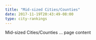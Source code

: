 ```yaml
---
title: "Mid-sized Cities/Counties"
date: 2017-11-19T20:43:49-08:00
type: city-rankings
---
```


Mid-sized Cities/Counties ... page content
